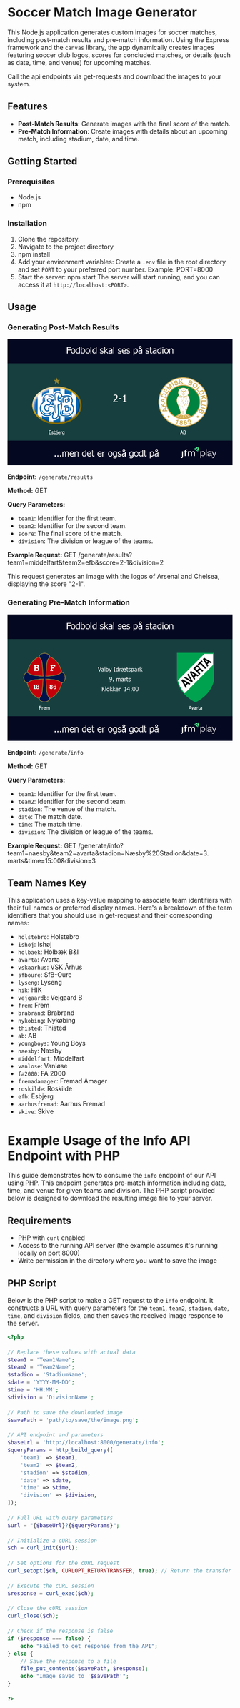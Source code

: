 # Soccer Match Image Generator

This Node.js application generates custom images for soccer matches, including post-match results and pre-match information. Using the Express framework and the `canvas` library, the app dynamically creates images featuring soccer club logos, scores for concluded matches, or details (such as date, time, and venue) for upcoming matches.

Call the api endpoints via get-requests and download the images to your system.

## Features

- **Post-Match Results**: Generate images with the final score of the match.
- **Pre-Match Information**: Create images with details about an upcoming match, including stadium, date, and time.

## Getting Started

### Prerequisites

- Node.js
- npm

### Installation

1. Clone the repository.
2. Navigate to the project directory
3. npm install
4. Add your environment variables:
Create a `.env` file in the root directory and set `PORT` to your preferred port number. Example:
PORT=8000
5. Start the server:
npm start
The server will start running, and you can access it at `http://localhost:<PORT>`.


## Usage

### Generating Post-Match Results
 ![Post-Match Results Example](postmatch.png)

**Endpoint:** `/generate/results`

**Method:** GET

**Query Parameters:**

- `team1`: Identifier for the first team.
- `team2`: Identifier for the second team.
- `score`: The final score of the match.
- `division`: The division or league of the teams.

**Example Request:**
GET /generate/results?team1=middelfart&team2=efb&score=2-1&division=2

This request generates an image with the logos of Arsenal and Chelsea, displaying the score "2-1".

### Generating Pre-Match Information
![Pre-Match Information Example](prematch.png)

**Endpoint:** `/generate/info`

**Method:** GET

**Query Parameters:**

- `team1`: Identifier for the first team.
- `team2`: Identifier for the second team.
- `stadion`: The venue of the match.
- `date`: The match date.
- `time`: The match time.
- `division`: The division or league of the teams.

**Example Request:**
GET /generate/info?team1=naesby&team2=avarta&stadion=Næsby%20Stadion&date=3. marts&time=15:00&division=3

## Team Names Key

This application uses a key-value mapping to associate team identifiers with their full names or preferred display names. Here's a breakdown of the team identifiers that you should use in get-request and their corresponding names:

- `holstebro`: Holstebro
- `ishoj`: Ishøj
- `holbaek`: Holbæk B&I
- `avarta`: Avarta
- `vskaarhus`: VSK Århus
- `sfboure`: SfB-Oure
- `lyseng`: Lyseng
- `hik`: HIK
- `vejgaardb`: Vejgaard B
- `frem`: Frem
- `brabrand`: Brabrand
- `nykobing`: Nykøbing
- `thisted`: Thisted
- `ab`: AB
- `youngboys`: Young Boys
- `naesby`: Næsby
- `middelfart`: Middelfart
- `vanlose`: Vanløse
- `fa2000`: FA 2000
- `fremadamager`: Fremad Amager
- `roskilde`: Roskilde
- `efb`: Esbjerg
- `aarhusfremad`: Aarhus Fremad
- `skive`: Skive

# Example Usage of the Info API Endpoint with PHP

This guide demonstrates how to consume the `info` endpoint of our API using PHP. This endpoint generates pre-match information including date, time, and venue for given teams and division. The PHP script provided below is designed to download the resulting image file to your server.

## Requirements

- PHP with `curl` enabled
- Access to the running API server (the example assumes it's running locally on port 8000)
- Write permission in the directory where you want to save the image

## PHP Script

Below is the PHP script to make a GET request to the `info` endpoint. It constructs a URL with query parameters for the `team1`, `team2`, `stadion`, `date`, `time`, and `division` fields, and then saves the received image response to the server.

```php
<?php

// Replace these values with actual data
$team1 = 'Team1Name';
$team2 = 'Team2Name';
$stadion = 'StadiumName';
$date = 'YYYY-MM-DD';
$time = 'HH:MM';
$division = 'DivisionName';

// Path to save the downloaded image
$savePath = 'path/to/save/the/image.png';

// API endpoint and parameters
$baseUrl = 'http://localhost:8000/generate/info';
$queryParams = http_build_query([
    'team1' => $team1,
    'team2' => $team2,
    'stadion' => $stadion,
    'date' => $date,
    'time' => $time,
    'division' => $division,
]);

// Full URL with query parameters
$url = "{$baseUrl}?{$queryParams}";

// Initialize a cURL session
$ch = curl_init($url);

// Set options for the cURL request
curl_setopt($ch, CURLOPT_RETURNTRANSFER, true); // Return the transfer as a string of the return value of curl_exec() instead of outputting it directly

// Execute the cURL session
$response = curl_exec($ch);

// Close the cURL session
curl_close($ch);

// Check if the response is false
if ($response === false) {
    echo "Failed to get response from the API";
} else {
    // Save the response to a file
    file_put_contents($savePath, $response);
    echo "Image saved to '$savePath'";
}

?>